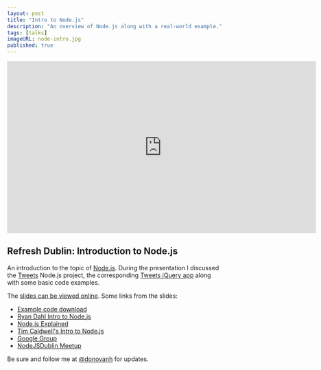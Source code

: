 ```yaml
---
layout: post
title: "Intro to Node.js"
description: "An overview of Node.js along with a real-world example."
tags: [talks]
imageURL: node-intro.jpg
published: true
---
```


<div class="video-wrapper">
  <iframe src="http://player.vimeo.com/video/66389561" width="720" height="400" data-height="506" frameborder="0">
  </iframe>
</div>

## Refresh Dublin: Introduction to Node.js

An introduction to the topic of [Node.js](http://nodejs.org). During the presentation I discussed the [Tweets](http://github.com/donovanh/tweets/) Node.js project, the corresponding [Tweets jQuery app](http://github.com/donovanh/tweets-plugin/) along with some basic code examples.

The [slides can be viewed online](http://hop.ie/talks/node-intro/). Some links from the slides:

- [Example code download](http://hop.ie/downloads/node-examples.zip)
- [Ryan Dahl Intro to Node.js](http://www.yuiblog.com/blog/2010/05/20/video-dahl/)
- [Node.js Explained](http://www.youtube.com/watch?v=L0pjVcIsU6A)
- [Tim Caldwell's Intro to Node.js](http://vimeo.com/62943212)
- [Google Group](http://groups.google.com/group/nodejs)
- [NodeJSDublin Meetup](http://www.nodejsdublin.com/)

Be sure and follow me at [@donovanh](http://twitter.com/donovanh) for updates.
